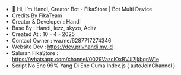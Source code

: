 - 👋 Hi, I’m Handi, Creator Bot - FikaStore | Bot Multi Device
- Credits By FikaTeam
- Creator & Developer : Handi
- Base By : Handi, lezz, skyzo, Aditz
- Created At : 10 - 4 - 2025
- Contact Owner : wa.me/6287717274346
- Website Dev : https://dev.privhandi.my.id
- Saluran FikaStore : https://whatsapp.com/channel/0029VazclOxBVJl7jkbqnW1e
- Script No Enc 99% Yang Di Enc Cuma Index.js ( autoJoinChannel )
<!---
louissssMultiDevice/louissssMultiDevice is a ✨ special ✨ repository because its `README.md` (this file) appears on your GitHub profile.
You can click the Preview link to take a look at your changes.
--->
